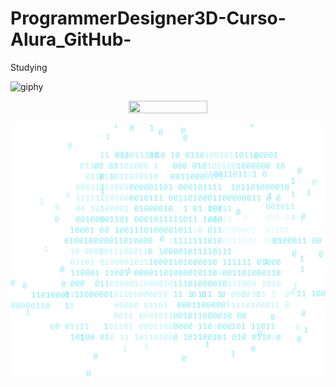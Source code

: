 # ProgrammerDesigner3D-Curso-Alura_GitHub-
Studying

![giphy](https://github.com/ProgrammerDesigner3D/ProgrammerDesigner3D-Curso-Alura_GitHub-/assets/18373344/ac108f2a-f1f9-4dd4-8c22-ffc5e117e649)

<p align="center">
  <img width="50%" height="50%" src="https://github.com/ProgrammerDesigner3D/ProgrammerDesigner3D-Curso-Alura_GitHub-/assets/18373344/ac108f2a-f1f9-4dd4-8c22-ffc5e117e649">
</p>

![imag](logica-js-projeto_inicial/img/code.png)